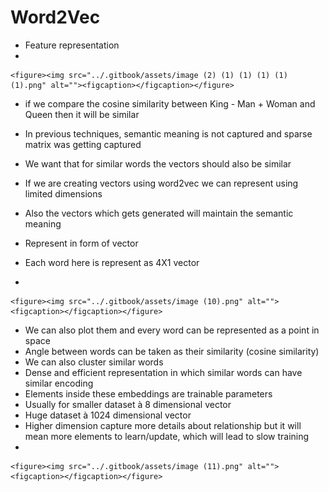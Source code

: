 # Word2Vec

* Feature representation
*

    <figure><img src="../.gitbook/assets/image (2) (1) (1) (1) (1) (1).png" alt=""><figcaption></figcaption></figure>
* if we compare the cosine similarity between King - Man + Woman and Queen then it will be similar
* In previous techniques, semantic meaning is not captured and sparse matrix was getting captured
* We want that for similar words the vectors should also be similar
* If we are creating vectors using word2vec we can represent using limited dimensions
* Also the vectors which gets generated will maintain the semantic meaning



* Represent in form of vector
* Each word here is represent as 4X1 vector
*

    <figure><img src="../.gitbook/assets/image (10).png" alt=""><figcaption></figcaption></figure>
* We can also plot them and every word can be represented as a point in space
* Angle between words can be taken as their similarity (cosine similarity)
* We can also cluster similar words
* Dense and efficient representation in which similar words can have similar encoding
* Elements inside these embeddings are trainable parameters
* Usually for smaller dataset à 8 dimensional vector
* Huge dataset à 1024 dimensional vector
* Higher dimension capture more details about relationship but it will mean more elements to learn/update, which will lead to slow training
*

    <figure><img src="../.gitbook/assets/image (11).png" alt=""><figcaption></figcaption></figure>
